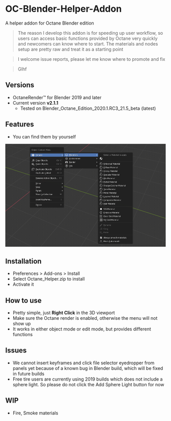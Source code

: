 # OC-Blender-Helper-Addon
A helper addon for Octane Blender edition



> The reason I develop this addon is for speeding up user workflow, so users can access basic functions provided by Octane very quickly and newcomers can know where to start. The materials and nodes setup are pretty raw and treat it as a starting point

> I welcome issue reports, please let me know where to promote and fix

> Glhf



## Versions

* OctaneRender™ for Blender 2019 and later
* Current version **v2.1.1**
  * Tested on Blender_Octane_Edition_2020.1.RC3_21.5_beta (latest)

## Features

* You can find them by yourself

![image-20200424215536249](README.assets/image-20200424215536249.png)

## Installation

* Preferences > Add-ons > Install
* Select Octane_Helper.zip to install
* Activate it

## How to use

* Pretty simple, just **Right Click** in the 3D viewport
* Make sure the Octane render is enabled, otherwise the menu will not show up
* It works in either object mode or edit mode, but provides different functions

## Issues

* We cannot insert keyframes and click file selector eyedropper from panels yet because of a known bug in Blender build, which will be fixed in future builds
* Free tire users are currently using 2019 builds which does not include a sphere light. So please do not click the Add Sphere Light button for now

## WIP

* Fire, Smoke materials
